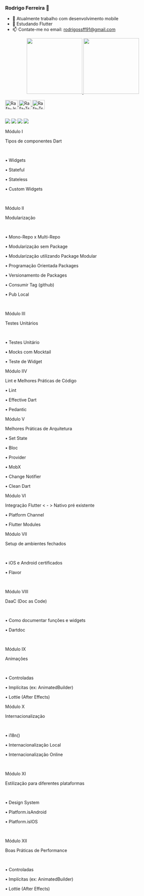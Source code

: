 ### Rodrigo Ferreira 👋


- 🔭 Atualmente trabalho com desenvolvimento mobile
- 🌱 Estudando Flutter
- 📫 Contate-me no email: rodrigossff91@gmail.com

<div align="center">
  <a href="https://github.com/Rodrigossff91">
  <img height="180em" src="https://github-readme-stats.vercel.app/api?username=Rodrigossff91&show_icons=true&theme=dark&include_all_commits=true&count_private=true"/>
  <img height="180em" src="https://github-readme-stats.vercel.app/api/top-langs/?username=Rodrigossff91&layout=compact&langs_count=7&theme=dark"/>
</div>
<div style="display: inline_block"><br>
  <img align="center" alt="Rafa-Js" height="30" width="40" src="https://cdn.jsdelivr.net/gh/devicons/devicon/icons/flutter/flutter-original.svg">
  <img align="center" alt="Rafa-Ts" height="30" width="40" src="https://cdn.jsdelivr.net/gh/devicons/devicon/icons/dart/dart-original.svg">
  <img align="center" alt="Rafa-Ts" height="30" width="40" src="https://cdn.jsdelivr.net/gh/devicons/devicon/icons/kotlin/kotlin-original.svg">
</div>
  
  ##
 
<div> 
  <a href="https://www.instagram.com/roodrigo_ferreiraa/" target="_blank"><img src="https://img.shields.io/badge/-Instagram-%23E4405F?style=for-the-badge&logo=instagram&logoColor=white" target="_blank"></a>
 <a href="url" target="_blank"><img src="https://img.shields.io/badge/Discord-7289DA?style=for-the-badge&logo=discord&logoColor=white" target="_blank"></a> 
  <a href = "mailto:rodrigossff91@gmail.com"><img src="https://img.shields.io/badge/-Gmail-%23333?style=for-the-badge&logo=gmail&logoColor=white" target="_blank"></a>
  <a href="https://www.linkedin.com/in/rodrigo-ferreira-ba2430163/" target="_blank"><img src="https://img.shields.io/badge/-LinkedIn-%230077B5?style=for-the-badge&logo=linkedin&logoColor=white" target="_blank"></a> 
<!--  
  ![Snake animation](https://github.com/rafaballerini/rafaballerini/blob/output/github-contribution-grid-snake.svg) -->
 
</div>
  
Módulo I⁣

Tipos de componentes Dart⁣

⁣

• Widgets⁣

• Stateful⁣

• Stateless⁣

• Custom Widgets⁣

⁣

Módulo II﻿⁣

Modularização⁣

⁣

• Mono-Repo x Multi-Repo⁣

• Modularização sem Package⁣

• Modularização utilizando Package Modular⁣

• Programação Orientada Packages⁣

• Versionamento de Packages⁣

• Consumir Tag (github)⁣

• Pub Local⁣

⁣

Módulo II﻿⁣I

Testes Unitários⁣

⁣

• Testes Unitário⁣

• Mocks com Mocktail⁣

• Teste de Widget

Módulo II﻿V

Lint e Melhores Práticas de Código



• Lint

• Effective Dart

• Pedantic



Módulo V

Melhores Práticas de Arquitetura



• Set State

• Bloc

• Provider

• MobX

• Change Notifier

• Clean Dart



Módulo VI⁣

Integração Flutter < - > Nativo pré existente



• Platform Channel

• Flutter Modules

Módulo VI⁣I⁣

Setup de ambientes fechados⁣

⁣

• iOS e Android certificados⁣

• Flavor⁣

⁣

Módulo VI⁣II

DaaC (Doc as Code)⁣

⁣

• Como documentar funções e widgets⁣

• Dartdoc⁣

⁣

Módulo IX

Animações⁣

⁣

• Controladas⁣

• Implícitas (ex: AnimatedBuilder)⁣

• Lottie (After Effects)

Módulo X⁣

Internacionalização⁣

⁣

• i18n()⁣

• Internacionalização Local⁣

• Internacionalização Online⁣

⁣

Módulo XI

Estilização para diferentes plataformas ⁣

⁣

• Design System⁣

• Platform.isAndroid⁣

• Platform.isIOS⁣

⁣

Módulo XII

Boas Práticas de Performance⁣

⁣

• Controladas⁣

• Implícitas (ex: AnimatedBuilder)⁣

• Lottie (After Effects)

